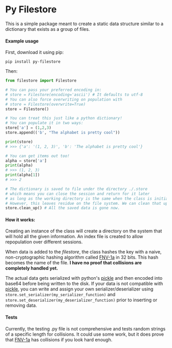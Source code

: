 # Py Filestore

This is a simple package meant to create a static data structure similar to a dictionary that exists as a group of files.

#### Example usage
First, download it using pip:

    pip install py-filestore

Then:
```python
from filestore import Filestore

# You can pass your preferred encoding in:
# store = Filestore(encoding='ascii') # It defaults to utf-8
# You can also force overwriting on population with
# store = Filestore(overwrite=True)
store = Filestore()

# You can treat this just like a python dictionary!
# You can populate it in two ways:
store['a'] = (1,2,3) 
store.append(('b', "The alphabet is pretty cool"))

print(store)
# >>> {'a': '(1, 2, 3)', 'b': 'The alphabet is pretty cool'}

# You can get items out too!
alpha = store['a']
print(alpha)
# >>> (1, 2, 3)
print(alpha[1])
# >>> 2

# The dictionary is saved to file under the directory ./.store
# which means you can close the session and return for it later
# as long as the working directory is the same when the class is initialized.
# However, this leaves residue on the file system. We can clean that up too!
store.clean_up() # All the saved data is gone now.
```



#### How it works:
Creating an instance of the class will create a directory on the system that will hold all the given information. An index file is created to allow repopulation over different sessions. 

When data is added to the *filestore*, the class hashes the key with a naive, non-cryptographic hashing algorithm called [FNV-1a](https://en.wikipedia.org/wiki/Fowler%E2%80%93Noll%E2%80%93Vo_hash_function#FNV-1a_hash) in 32 bits. This hash becomes the name of the file. **I have no proof that collisions are completely handled yet.**

 The actual data gets serialized with python's [pickle](https://docs.python.org/3/library/pickle.html) and then encoded into base64 before being written to the disk. If your data is not compatible with [pickle](https://docs.python.org/3/library/pickle.html), you can write and assign your own serializer/deserializer using `store.set_serializer(my_serializer_function)` and `store.set_deserializer(my_deserializer_function)` prior to inserting or removing data.

 #### Tests
 Currently, the testing .py file is not comprehensive and tests random strings of a specific length for collisions. It could use some work, but it does prove that [FNV-1a](https://en.wikipedia.org/wiki/Fowler%E2%80%93Noll%E2%80%93Vo_hash_function#FNV-1a_hash) has collisions if you look hard enough.